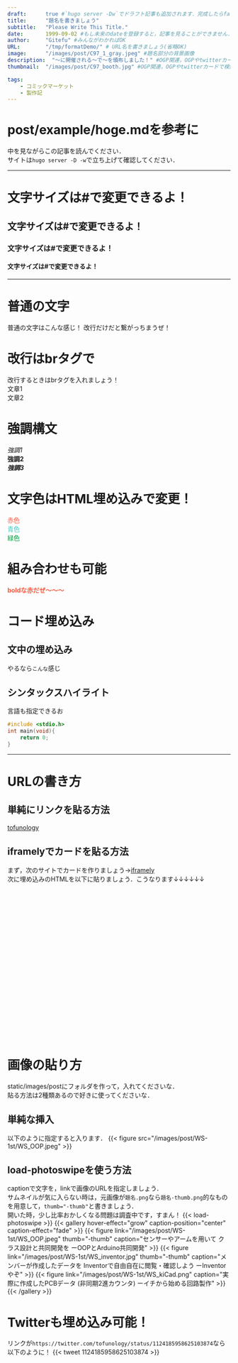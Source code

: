 ```yaml
---
draft:      true #`hugo server -Dw`でドラフト記事も追加されます．完成したらfalseに
title:      "題名を書きましょう"
subtitle:   "Please Write This Title."
date:       1999-09-02 #もし未来のdateを登録すると，記事を見ることができません．
author:     "Gitefu" #みんながわかればOK
URL:        "/tmp/formatDemo/" # URL名を書きましょう(省略OK)
image:      "/images/post/C97_1_gray.jpeg" #題名部分の背景画像
description:  "〜に開催される〜で〜を頒布しました！" #OGP関連，OGPやtwitterカードで検索すればわかる
thumbnail:  "/images/post/C97_booth.jpg" #OGP関連，OGPやtwitterカードで検索すればわかる

tags:
    - コミックマーケット
    - 製作記
---
```


# post/example/hoge.mdを参考に
中を見ながらこの記事を読んでください．<br>
サイトは`hugo server -D -w`で立ち上げて確認してください．

*****
# 文字サイズは\#で変更できるよ！
## 文字サイズは\#で変更できるよ！
### 文字サイズは\#で変更できるよ！
#### 文字サイズは\#で変更できるよ！

*****

# 普通の文字
普通の文字はこんな感じ！
改行だけだと繋がっちまうぜ！

# 改行はbrタグで
改行するときはbrタグを入れましょう！<br>
文章1<br>文章2

# 強調構文
*強調1<br>*
**強調2<br>**
***強調3<br>***

# 文字色はHTML埋め込みで変更！
<font color="#F75940">赤色</font> <br>
<font color="#3DC7BE">青色</font> <br>
<font color="#00a03e">緑色</font> 

# 組み合わせも可能
**<font color="#F75940">boldな赤だぜ〜〜〜</font>** 

# コード埋め込み
## 文中の埋め込み
やるなら`こんな`感じ
## シンタックスハイライト
言語も指定できるお
```c
#include <stdio.h>
int main(void){
    return 0;
}
```

*****

# URLの書き方
## 単純にリンクを貼る方法
[tofunology](https://tofunology.github.io/site)
## iframelyでカードを貼る方法
まず，次のサイトでカードを作りましょう→[iframely](https://iframely.com/embed)<br>
次に埋め込みのHTMLを以下に貼りましょう．こうなります↓↓↓↓↓↓
<div class="iframely-embed"><div class="iframely-responsive" style="padding-bottom: 42.6961%; padding-top: 120px;"><a href="https://tofunology.github.io/site/post/mft2020_notice_works/" data-iframely-url="//cdn.iframe.ly/qNDQqak"></a></div></div><script async src="//cdn.iframe.ly/embed.js" charset="utf-8"></script>

# 画像の貼り方
static/images/postにフォルダを作って，入れてくださいな．<br>
貼る方法は2種類あるので好きに使ってくださいな．
## 単純な挿入
以下のように指定すると入ります．
{{< figure src="/images/post/WS-1st/WS_OOP.jpeg" >}}
## load-photoswipeを使う方法
captionで文字を，linkで画像のURLを指定しましょう．<br>
サムネイルが気に入らない時は，元画像が`題名.png`なら`題名-thumb.png`的なものを用意して，`thumb="-thumb"`と書きましょう．<br>
開いた時，少し比率おかしくなる問題は調査中です，すまん！
{{< load-photoswipe >}}
{{< gallery hover-effect="grow" caption-position="center" caption-effect="fade" >}}
{{< figure link="/images/post/WS-1st/WS_OOP.jpeg" thumb="-thumb" caption="センサーやアームを用いて クラス設計と共同開発を ーOOPとArduino共同開発" >}}
{{< figure link="/images/post/WS-1st/WS_inventor.jpg" thumb="-thumb" caption="メンバーが作成したデータを Inventorで自由自在に閲覧・確認しよう ーInventorやぞ" >}}
{{< figure link="/images/post/WS-1st/WS_kiCad.png" caption="実際に作成したPCBデータ (非同期2進カウンタ) ーイチから始める回路製作" >}}
{{< /gallery >}}

# Twitterも埋め込み可能！
リンクが`https://twitter.com/tofunology/status/1124185958625103874`なら以下のように！
{{< tweet 1124185958625103874 >}}
